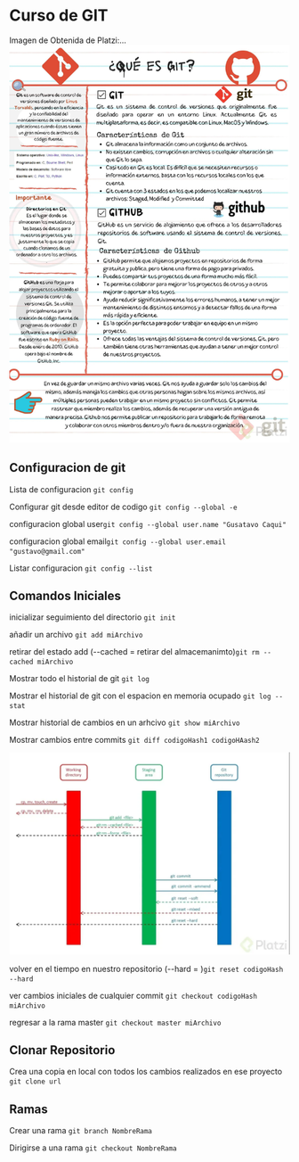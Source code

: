 # Curso de GIT

Imagen de Obtenida de Platzi:...
![Inicial](./assets/Que_es_Git-8f5b6780-47b4-4ff7-9a8a-6fdec5a0f1af.webp)
## Configuracion de git

Lista de configuracion `git config`

Configurar git desde editor de codigo `git config --global -e`

configuracion global user`git config --global user.name "Gusatavo Caqui"`

configuracion global email`git config --global user.email "gustavo@gmail.com"`

Listar configuracion `git config --list`

## Comandos Iniciales

inicializar seguimiento del directorio `git init`

añadir un archivo `git add miArchivo`

retirar del estado add (--cached = retirar del almacemanimto)`git rm --cached miArchivo`

Mostrar todo el historial de git `git log`

Mostrar el historial de git con el espacion en memoria ocupado `git log --stat `

Mostrar historial de cambios en un arhcivo `git show miArchivo`

Mostrar cambios entre commits `git diff codigoHash1 codigoHAash2`

![Imagen de estados de git](/assets/estados-git-0acb84f7-5080-4098-99d9-59012a3b8e86-e5b46dbb-9bab-4d7c-aa74-c055ffcde639.webp)
 
volver en el tiempo en nuestro repositorio (--hard = )`git reset codigoHash  --hard`

ver cambios iniciales de cualquier commit `git checkout codigoHash miArchivo`

regresar a la rama master `git checkout master miArchivo`

## Clonar Repositorio

Crea una copia en local con todos los cambios realizados en ese 
proyecto `git clone url`


## Ramas

Crear una rama `git branch NombreRama`

Dirigirse a una rama `git checkout NombreRama`
